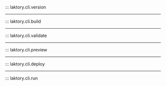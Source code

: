 ::: laktory.cli.version

---

::: laktory.cli.build

---

::: laktory.cli.validate

---

::: laktory.cli.preview

---

::: laktory.cli.deploy

---

::: laktory.cli.run
